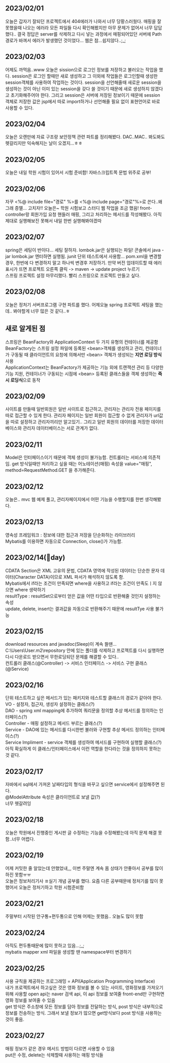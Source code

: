 ## 2023/02/01
오늘은 갑자기 잘되던 프로젝트에서 404에러가 나와서 너무 당황스러웠다. 매핑을 잘못했을때 나오는 에러라 모든 파일들 다시 확인해봤지만 아무 문제가 없어서 너무 답답했다.. 결국 정답은 server를 삭제하고 다시 넣는 과정에서 매핑되어있던 서버에 Path 경로가 바껴서 에러가 발생했던 것이었다... 웹은 참...쉽지않다..;_;

## 2023/02/03
어제도 까먹음..www 오늘은 sission으로 로그인 정보를 저장하고 불러오는 작업을 했다. session은 로그인 할때만 새로 생성하고 그 이외에 작업들은 로그인할때 생성한 session객체를 사용하여 작업하는 것이다. session을 선언해줄때 새로운 session을 생성하는 것이 아닌 이미 있는 session을 갖다 쓸 것이기 때문에 새로 생성하지 않겠다고 초기화해주어야 한다. 그리고 session은 서버에 저장된 정보이기 때문에 session 객체로 저장한 값은 jsp에서 따로 import하거나 선언해줄 필요 없이 표현언어로 바로 사용할 수 있다.

## 2023/02/04
오늘은 오랜만에 자료 구조랑 보안정책 관련 파트를 정리해봤다. DAC..MAC.. 봐도봐도 헷갈리지만 익숙해지는 날이 오겠지...ㅎㅎ

## 2023/02/05
오늘은 내일 학원 시험이 있어서 시험 준비함! 자바스크립트쪽 문법 위주로 공부!

## 2023/02/06
자꾸 <%@ include file="경로" %>를 <%@ include page="경로"%>로 쓴다..왜그래 증맬... 고치자!! 오늘은~ 학원 시험보고 스터디 웹 작업을 조금 했음! front-controller랑 회원가입 요청 핸들러 매핑, 그리고 처리하는 메서드를 작성해봤다. 아직 제대로 실행해보진 못해서 내일 한번 실행해봐야겠따

## 2023/02/07
spring은 세팅이 반이다... 세팅 잘하자. lombok.jar은 실행되는 파일! 콘솔에서 java -jar lombok.jar 엔터하면 실행됨. junit 단위 테스트에서 사용함... pom.xml을 변경할 경우, 한번에 다 변경하지 말고 하나씩 변경후 저장하기. 만약 버전 업데이트할 때 에러표시가 뜨면 프로젝트 오른쪽 클릭 -> maven -> update project 누르기  
스프링 프로젝트 설정 마무리했다. 빨리 스프링으로 프로젝트 만들고 싶다. 

## 2023/02/08
오늘은 정처기 서버프로그램 구현 파트를 했다. 어제오늘 spring 프로젝트 세팅을 했는데.. 봐야할게 너무 많은 것 같다..ㅎ

## 새로 알게된 점
스프링은 BeanFactory와 ApplicationContext 두 가지 유형의 컨테이너를 제공함  
BeanFactory는 스프링 설정 파일에 등록된 \<bean>객체를 생성하고 관리, 컨테이너가 구동될 때 클라이언트의 요청에 의해서만 \<bean> 객체가 생성되는 **지연 로딩 방식** 사용  
ApplicationContext는 BeanFactory가 제공하는 기능 외에 트랜잭션 관리 등 다양한 기능 지원, 컨테이너가 구동되는 시점에 \<bean> 등록된 클래스들을 객체 생성하는 **즉시 로딩식**으로 동작

## 2023/02/09
사이트를 만들때 일반회원은 일반 사이트로 접근하고, 관리자는 관리자 전용 페이지를 따로 접근할 수 있게 한다. 관리자 페이지는 일반 회원이 접근할 수 없게 관리자가 url값을 따로 설정하고 관리자끼리만 알고있기.. 그리고 일반 회원의 데이터를 저장한 데이터베이스와 관리자 데이터베이스는 서로 관계가 없다. 

## 2023/02/11
Model은 인터페이스이기 때문에 객체 생성이 불가능함. 컨트롤러는 서비스에 의존적임. get 방식일때만 처리하고 싶을 때는 어노테이션(매핑) 속성을 value="매핑", method=RequestMethod.GET 을 추가해준다.

## 2023/02/12
오늘은.. mvc 웹 예제 풀고, 관리자페이지에서 어떤 기능을 수행할지를 한번 생각해봤다. 

## 2023/02/13
영속성 프레임워크 : 정보에 대한 접근과 저장을 단순화하는 라이브러리  
Mybatis를 이용하면 자동으로 Connection, close()가 가능함.

## 2023/02/14(🍫day)
CDATA Section은 XML 고유의 문법, CDATA 영역에 작성된 데이터는 단순한 문자 데이터(Character DATA)이므로 XML 파서가 해석하지 않도록 함.  
Mybatis에서 if라는 조건이 만족되면 where을 사용하고 if라는 조건이 만족도ㅣ지 않으면 where 생략하기  
resultType : resultSet으로부터 얻은 값을 어떤 타입으로 반환해줄 것인지 설정하는 속성  
update, delete, insert는 결과값을 자동으로 반환해주기 때문에 resultTye 사용 불가능

## 2023/02/15
download resources and javadoc(Sleep)이 계속 뜰땐... C:\Users\User\.m2\repository 안에 있는 폴더를 삭제하고 프로젝트를 다시 실행하면 다시 다운로드 받으면서 무한로딩되던 문제를 해결할 수 있다..   
컨트롤러 클래스(@Controller) -> 서비스 인터페이스 -> 서비스 구현 클래스(@Service)

## 2023/02/16
단위 테스트하고 싶은 메서드가 있는 패키지와 테스트할 클래스의 경로가 같아야 한다.  
VO - 설정자, 접근자, 생성자 설정하는 클래스(?)  
DAO - spring xml mapping에 추가하여 쿼리문을 정의할 추상 메서드를 정의하는 인터페이스(?)  
Controller - 매핑 설정하고 메서드 부르는 클래스(?)  
Service - DAO에 있는 메서드를 다시한번 불러와 구현할 추상 메서드 정의하는 인터페이스(?)  
Service Impliment - service 객체를 생성하여 메서드를 구현하여 실행할 클래스(?)  
아직 확실하게 이 클래스/인터페이스에서 이런 역할을 한다라는 것을 정의하지 못하는 것 같다.

## 2023/02/17
자바에서 sql에서 가져온 날짜타입의 형식을 바꾸고 싶으면 service에서 설정해주면 된다.  
@ModelAttribute 속성은 클라이언트로 보낼 값(?)  
너무 헷갈려잉

## 2023/02/18
오늘은 학원에서 진행중인 게시판 글 수정하는 기능을 수정해봤는데 아직 문제 해결 못함..너무 어렵다.

## 2023/02/19
어제 커밋한 줄 알았는데 안했었내,,, 이번 주말엔 계속 몸 상태가 안좋아서 공부를 많이하진 못함ㅠㅠ  
오늘은 정보처리기사 ㅍ실기 개념 공부를 했다. 요즘 다른 공부때문에 정처기를 많이 못했어서 오늘은 정처기하고 학원 시험준비함

## 2023/02/21
주말부터 시작된 안구통+편두통으로 인해 어제는 못했음.. 오늘도 많이 못함

## 2023/02/24
아직도 편두통때문에 많이 못하고 있음...;_;  
mybatis mapper xml 파일을 생성할 땐 namespace부터 변경하기  

## 2023/02/25
사용 규칙을 제공하는 프로그래밍 = API(Application Programming Interface)  
내가 프로젝트에서 하고싶은 것은 영화 정보를 볼 수 있는 사이트, 영화정보를 가져오기 위해 사용할 open api는 naver 검색 api, 이 api 정보를 보여줄 front-end만 구현하면 영화 정보를 보여줄 수 있음  
get 방식은 주소창에 모든 정보를 담아 정보를 전달하는 방식, post 방식은 내부적으로 정보를 전송하는 방식. 그래서 보낼 정보가 많으면 get방식보다 post 방식을 사용하는 것이 좋음.  

## 2023/02/27
매핑 정보가 같은 경우 메서드 방법이 다르면 사용할 수 있음  
put은 수정, delete는 삭제할때 사용하는 매핑 방식들
